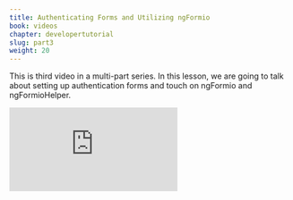 ```yaml
---
title: Authenticating Forms and Utilizing ngFormio
book: videos
chapter: developertutorial
slug: part3
weight: 20
---
```


This is third video in a multi-part series. In this lesson, we are going to talk about setting up authentication forms and touch on ngFormio and ngFormioHelper.

<div class="embed-responsive embed-responsive-16by9">
  <iframe class="embed-responsive-item" src="https://www.youtube.com/embed/GKcOih6bPg0?rel=0&amp;showinfo=0" frameborder="0" allowfullscreen></iframe>
  </div>
